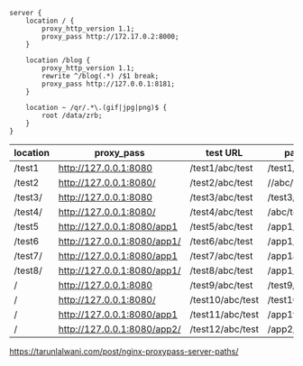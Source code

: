```
server {
    location / {
        proxy_http_version 1.1;
        proxy_pass http://172.17.0.2:8000;
    }

    location /blog {
        proxy_http_version 1.1;
        rewrite ^/blog(.*) /$1 break;
        proxy_pass http://127.0.0.1:8181;
    }

    location ~ /qr/.*\.(gif|jpg|png)$ {
        root /data/zrb;
    }
}
```

|location|proxy_pass|test URL|path received|
|---|---|---|---|
|/test1|http://127.0.0.1:8080|	/test1/abc/test|	/test1/abc/test|
|/test2|	http://127.0.0.1:8080/	|/test2/abc/test	|//abc/test|
|/test3/|	http://127.0.0.1:8080	|/test3/abc/test	|/test3/abc/test|
|/test4/|	http://127.0.0.1:8080/	|/test4/abc/test	|/abc/test|
|/test5|	http://127.0.0.1:8080/app1|	/test5/abc/test|/app1/abc/test|
|/test6|	http://127.0.0.1:8080/app1/|	/test6/abc/test	|/app1//abc/test|
|/test7/|	http://127.0.0.1:8080/app1|	/test7/abc/test|	/app1abc/test|
|/test8/|	http://127.0.0.1:8080/app1/|	/test8/abc/test	|/app1/abc/test|
|/|	http://127.0.0.1:8080	|/test9/abc/test	|/test9/abc/test|
|/|	http://127.0.0.1:8080/	|/test10/abc/test	|/test10/abc/test|
|/|	http://127.0.0.1:8080/app1	|/test11/abc/test	|/app1test11/abc/test|
|/|	http://127.0.0.1:8080/app2/	|/test12/abc/test	|/app2/test12/abc/test|

https://tarunlalwani.com/post/nginx-proxypass-server-paths/